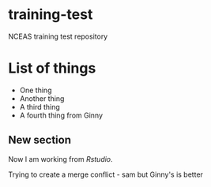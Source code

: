 # training-test
NCEAS training test repository

# List of things

* One thing
* Another thing
* A third thing
* A fourth thing from Ginny

## New section

Now I am working from *Rstudio*.

Trying to create a merge conflict - sam but Ginny's is better
